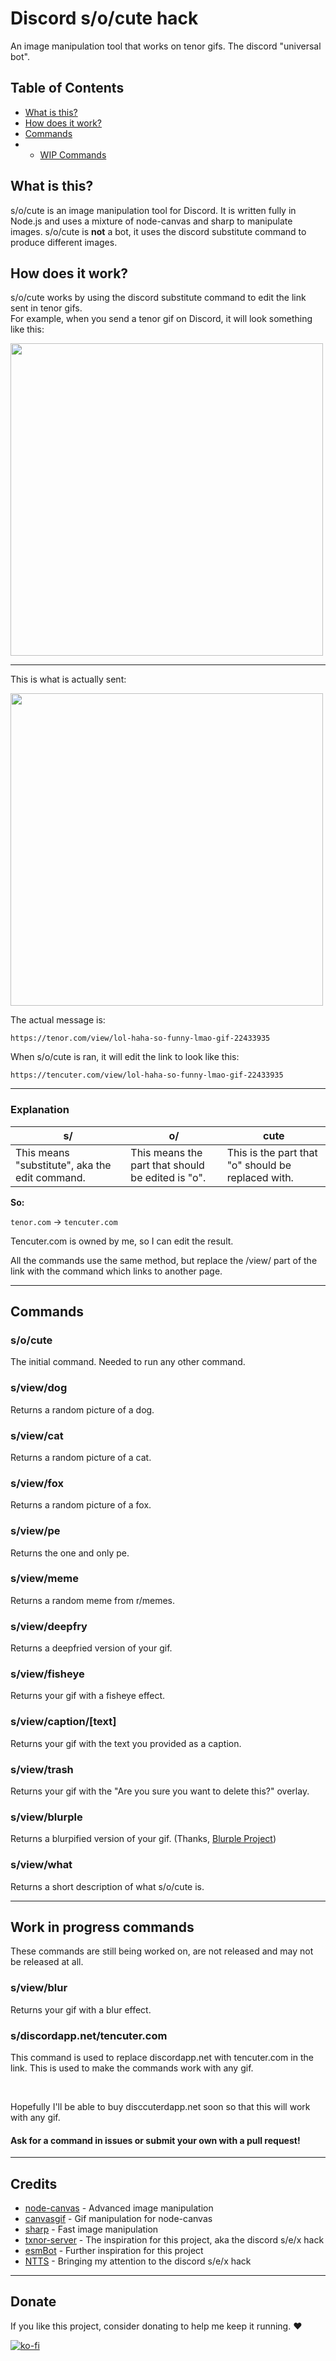# Discord s/o/cute hack
An image manipulation tool that works on tenor gifs. The discord "universal bot".
## Table of Contents
  - [What is this?](#what-is-this)
  - [How does it work?](#how-does-it-work)
  - [Commands](#commands)
  - - [WIP Commands](#work-in-progress-commands)
## What is this?
s/o/cute is an image manipulation tool for Discord. It is written fully in Node.js and uses a mixture of node-canvas and sharp to manipulate images. s/o/cute is **not** a bot, it uses the discord substitute command to produce different images.

## How does it work?
s/o/cute works by using the discord substitute command to edit the link sent in tenor gifs.   
For example, when you send a tenor gif on Discord, it will look something like this: 

<img src="https://i.ibb.co/5WQxLzr/discordgif1.png" width="500">

---

This is what is actually sent:   

<img src="https://i.ibb.co/47MR1S5/image.png" width="500">   

The actual message is:
```
https://tenor.com/view/lol-haha-so-funny-lmao-gif-22433935
```

When s/o/cute is ran, it will edit the link to look like this:   
```
https://tencuter.com/view/lol-haha-so-funny-lmao-gif-22433935
```
---
### Explanation

| s/ | o/ | cute |
| --- | --- | --- |
| This means "substitute", aka the edit command. | This means the part that should be edited is "o". | This is the part that "o" should be replaced with. |

**So:**

```tenor.com``` -> ```tencuter.com```

Tencuter.com is owned by me, so I can edit the result.   

All the commands use the same method, but replace the /view/ part of the link with the command which links to another page.

---
## Commands
### s/o/cute
The initial command. Needed to run any other command.
### s/view/dog
Returns a random picture of a dog.
### s/view/cat
Returns a random picture of a cat.
### s/view/fox
Returns a random picture of a fox.
### s/view/pe
Returns the one and only pe.
### s/view/meme
Returns a random meme from r/memes.
### s/view/deepfry
Returns a deepfried version of your gif.
### s/view/fisheye
Returns your gif with a fisheye effect. 
### s/view/caption/\[text]
Returns your gif with the text you provided as a caption.
### s/view/trash
Returns your gif with the "Are you sure you want to delete this?" overlay.
### s/view/blurple
Returns a blurpified version of your gif. (Thanks, [Blurple Project](https://github.com/project-blurple))
### s/view/what
Returns a short description of what s/o/cute is.

---

## Work in progress commands

These commands are still being worked on, are not released and may not be released at all.
### s/view/blur
Returns your gif with a blur effect.

### s/discordapp.net/tencuter.com
This command is used to replace discordapp.net with tencuter.com in the link. This is used to make the commands work with any gif.  

<br>

Hopefully I'll be able to buy disccuterdapp.net soon so that this will work with any gif.

#### Ask for a command in issues or submit your own with a pull request! 

---

## Credits
- [node-canvas](https://github.com/Automattic/node-canvas) - Advanced image manipulation
- [canvasgif](https://github.com/newtykins/canvas-gif) - Gif manipulation for node-canvas
- [sharp](https://github.com/lovell/sharp) - Fast image manipulation
- [txnor-server](https://github.com/rebane2001/txnor-server) - The inspiration for this project, aka the discord s/e/x hack
- [esmBot](https://github.com/esmBot/esmBot) - Further inspiration for this project
- [NTTS](https://youtube.com/notexttospeech) - Bringing my attention to the discord s/e/x hack

---

## Donate
If you like this project, consider donating to help me keep it running. ❤️  

[![ko-fi](https://www.ko-fi.com/img/githubbutton_sm.svg)](https://ko-fi.com/kirbodev)